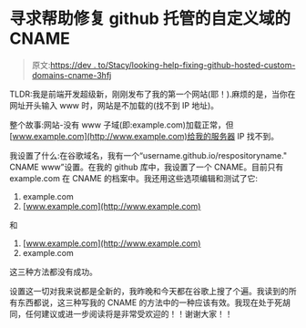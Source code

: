 # 寻求帮助修复 github 托管的自定义域的 CNAME

> 原文:[https://dev . to/Stacy/looking-help-fixing-github-hosted-custom-domains-cname-3hfj](https://dev.to/stacy/looking-for-help-fixing-github-hosted-custom-domains-cname-3hfj)

TLDR:我是前端开发超级新，刚刚发布了我的第一个网站(耶！).麻烦的是，当你在网址开头输入 www 时，网站是不加载的(找不到 IP 地址)。

整个故事:网站-没有 www 子域(即:example.com)加载正常，但[www.example.com](http://www.example.com)给我的服务器 IP 找不到。

我设置了什么:在谷歌域名，我有一个“username.github.io/respositoryname." CNAME www”设置。在我的 github 库中，我设置了一个 CNAME。目前只有 example.com 在 CNAME 的档案中。我还用这些选项编辑和测试了它:

1.  example.com
2.  [www.example.com](http://www.example.com)

和

1.  [www.example.com](http://www.example.com)
2.  example.com

这三种方法都没有成功。

设置这一切对我来说都是全新的，我昨晚和今天都在谷歌上搜了个遍。我读到的所有东西都说，这三种写我的 CNAME 的方法中的一种应该有效。我现在处于死胡同，任何建议或进一步阅读将是非常受欢迎的！！谢谢大家！！